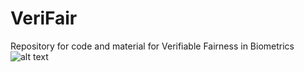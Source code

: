 # VeriFair
Repository for code and material for Verifiable Fairness in Biometrics 
![alt text](http://https://github.com/TajwarC/VeriFair/blob/a3cd86e6e07a1c6f8a964ca8d8646cb779a3a63a/logo.png)
